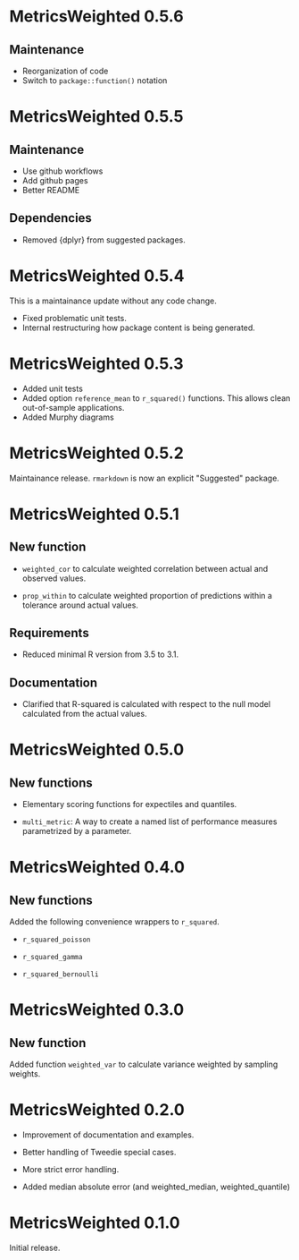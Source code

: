 # MetricsWeighted 0.5.6

## Maintenance

- Reorganization of code
- Switch to `package::function()` notation

# MetricsWeighted 0.5.5

## Maintenance

- Use github workflows
- Add github pages
- Better README

## Dependencies

- Removed {dplyr} from suggested packages.

# MetricsWeighted 0.5.4

This is a maintainance update without any code change.

- Fixed problematic unit tests.
- Internal restructuring how package content is being generated.

# MetricsWeighted 0.5.3

- Added unit tests
- Added option `reference_mean` to `r_squared()` functions. This allows clean out-of-sample applications.
- Added Murphy diagrams

# MetricsWeighted 0.5.2

Maintainance release. `rmarkdown` is now an explicit "Suggested" package.

# MetricsWeighted 0.5.1

## New function

- `weighted_cor` to calculate weighted correlation between actual and observed values.

- `prop_within` to calculate weighted proportion of predictions within a tolerance around actual values.

## Requirements

- Reduced minimal R version from 3.5 to 3.1.

## Documentation

- Clarified that R-squared is calculated with respect to the null model calculated from the actual values.

# MetricsWeighted 0.5.0

## New functions

- Elementary scoring functions for expectiles and quantiles.

- `multi_metric`: A way to create a named list of performance measures parametrized by a parameter.

# MetricsWeighted 0.4.0

## New functions

Added the following convenience wrappers to `r_squared`.

- `r_squared_poisson`

- `r_squared_gamma`

- `r_squared_bernoulli`

# MetricsWeighted 0.3.0

## New function

Added function `weighted_var` to calculate variance weighted by sampling weights.

# MetricsWeighted 0.2.0

- Improvement of documentation and examples. 

- Better handling of Tweedie special cases.

- More strict error handling.

- Added median absolute error (and weighted_median, weighted_quantile)

# MetricsWeighted 0.1.0

Initial release.
